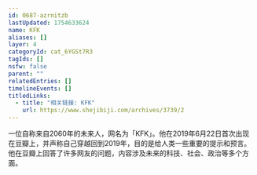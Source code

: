 ```yaml
---
id: 0687-azrnitzb
lastUpdated: 1754633624
name: KFK
aliases: []
layer: 4
categoryId: cat_6YGSt7R3
tagIds: []
nsfw: false
parent: ""
relatedEntries: []
timelineEvents: []
titledLinks:
  - title: "相关链接: KFK"
    url: https://www.shejibiji.com/archives/3739/2
---
```


一位自称来自2060年的未来人，网名为「KFK」。他在2019年6月22日首次出现在豆瓣上，并声称自己穿越回到2019年，目的是给人类一些重要的提示和预言。他在豆瓣上回答了许多网友的问题，内容涉及未来的科技、社会、政治等多个方面。